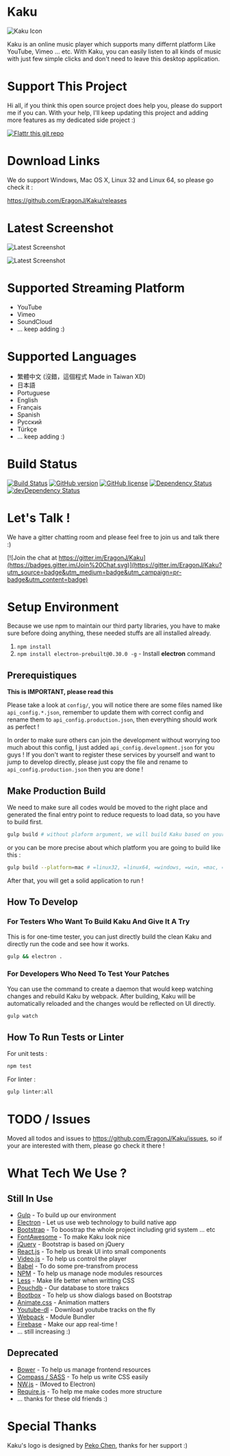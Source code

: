 # Kaku

![Kaku Icon](http://i.imgur.com/c3KKQ9t.png)

Kaku is an online music player which supports many differnt platform Like YouTube, Vimeo ... etc. With Kaku, you can easily listen to all kinds of music with just few simple clicks and don't need to leave this desktop application.

# Support This Project

Hi all, if you think this open source project does help you, please do support me if you can. With your help, I'll keep updating this project and adding more features as my dedicated side project :)

[![Flattr this git repo](http://button.flattr.com/flattr-badge-large.png)](https://flattr.com/submit/auto?user_id=EragonJ&url=http%3A%2F%2Fkaku.rocks)

# Download Links

We do support Windows, Mac OS X, Linux 32 and Linux 64, so please go check it :

https://github.com/EragonJ/Kaku/releases

# Latest Screenshot

![Latest Screenshot](http://i.imgur.com/WiIg6tY.jpg)

![Latest Screenshot](http://i.imgur.com/uanIMJO.png)

# Supported Streaming Platform

+ YouTube
+ Vimeo
+ SoundCloud
+ ... keep adding :)

# Supported Languages

+ 繁體中文 (沒錯，這個程式 Made in Taiwan XD)
+ 日本語
+ Portuguese
+ English
+ Français
+ Spanish
+ Русский
+ Türkçe
+ ... keep adding :)

# Build Status

[![Build Status](https://travis-ci.org/EragonJ/Kaku.svg?branch=master)](https://travis-ci.org/EragonJ/Kaku)
[![GitHub version](https://badge.fury.io/gh/EragonJ%2Fkaku.svg)](https://github.com/EragonJ/Kaku/releases)
[![GitHub license](https://img.shields.io/badge/license-MIT-blue.svg)](https://github.com/EragonJ/Kaku/blob/master/LICENSE)
[![Dependency Status](https://david-dm.org/EragonJ/kaku.svg)](https://david-dm.org/EragonJ/kaku)
[![devDependency Status](https://david-dm.org/EragonJ/kaku/dev-status.svg)](https://david-dm.org/EragonJ/kaku#info=devDependencies)

# Let's Talk !

We have a gitter chatting room and please feel free to join us and talk there :)

[![Join the chat at https://gitter.im/EragonJ/Kaku](https://badges.gitter.im/Join%20Chat.svg)](https://gitter.im/EragonJ/Kaku?utm_source=badge&utm_medium=badge&utm_campaign=pr-badge&utm_content=badge)

# Setup Environment

Because we use npm to maintain our third party libraries, you have to make sure before doing anything, these needed stuffs are all installed already.

1. `npm install`
2. `npm install electron-prebuilt@0.30.0 -g` - Install **electron** command

## Prerequistiques

**This is IMPORTANT, please read this**

Please take a look at `config/`, you will notice there are some files named like `api_config.*.json`, remember to update them with correct config and rename them to `api_config.production.json`, then everything should work as perfect !

In order to make sure others can join the development without worrying too much about this config, I just added `api_config.development.json` for you guys ! If you don't want to register these services by yourself and want to jump to develop directly, please just copy the file and rename to `api_config.production.json` then you are done !

## Make Production Build

We need to make sure all codes would be moved to the right place and generated the final entry point to reduce requests to load data, so you have to build first.

```bash
gulp build # without plaform argument, we will build Kaku based on your platform
```

or you can be more precise about which platform you are going to build like this :

```bash
gulp build --platform=mac # =linux32, =linux64, =windows, =win, =mac, =darwin are all valid
```

After that, you will get a solid application to run !

## How To Develop

### For Testers Who Want To Build Kaku And Give It A Try

This is for one-time tester, you can just directly build the clean Kaku and directly run
the code and see how it works.

```bash
gulp && electron .
```

### For Developers Who Need To Test Your Patches

You can use the command to create a daemon that would keep watching changes and rebuild
Kaku by webpack. After building, Kaku will be automatically reloaded and the changes would
be reflected on UI directly.

```bash
gulp watch
```

## How To Run Tests or Linter

For unit tests :

```bash
npm test
```

For linter :

```bash
gulp linter:all
```

# TODO / Issues

Moved all todos and issues to https://github.com/EragonJ/Kaku/issues, so if your are interested with them, please go check it there !

# What Tech We Use ?

## Still In Use

+ [Gulp](http://gulpjs.com/) - To build up our environment
+ [Electron](http://electron.atom.io) - Let us use web technology to build native app
+ [Bootstrap](http://getbootstrap.com/) - To boostrap the whole project including grid system ... etc
+ [FontAwesome](http://fortawesome.github.io/Font-Awesome/) - To make Kaku look nice
+ [jQuery](https://jquery.com/) - Bootstrap is based on jQuery
+ [React.js](http://reactjs.org/) - To help us break UI into small components
+ [Video.js](http://www.videojs.com/) - To help us control the player
+ [Babel](https://babeljs.io/) - To do some pre-transfrom process
+ [NPM](https://www.npmjs.org/) - To help us manage node modules resources
+ [Less](http://lesscss.org) - Make life better when writting CSS
+ [Pouchdb](http://pouchdb.com) - Our database to store trakcs
+ [Bootbox](http://bootboxjs.com) - To help us show dialogs based on Bootstrap
+ [Animate.css](https://daneden.github.io/animate.css/) - Animation matters
+ [Youtube-dl](https://github.com/rg3/youtube-dl/) - Download youtube tracks on the fly
+ [Webpack](http://webpack.github.io) - Module Bundler
+ [Firebase](https://www.firebase.com) - Make our app real-time !
+ ... still increasing :)

## Deprecated
+ [Bower](http://bower.io/) - To help us manage frontend resources
+ [Compass / SASS](http://compass-style.org/) - To help us write CSS easily
+ [NW.js](http://nwjs.io/) - (Moved to Electron)
+ [Require.js](http://requirejs.org/) - To help me make codes more structure
+ ... thanks for these old friends :)

# Special Thanks

Kaku's logo is designed by [Peko Chen](https://www.facebook.com/peko.chen), thanks for her support :)
